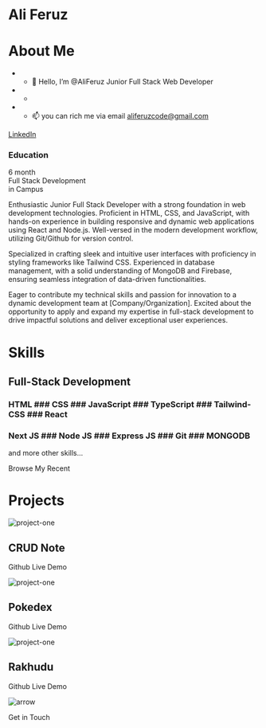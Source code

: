 Ali Feruz
=========
<!---
AliFeruz/AliFeruz is a ✨ special ✨ repository because its `README.md` (this file) appears on your GitHub profile.
You can click the Preview link to take a look at your changes.
--->

About Me
========

- - 👋 Hello, I’m @AliFeruz Junior Full Stack Web Developer
- - 
- - 📫 you can rich me via email aliferuzcode@gmail.com

[LinkedIn](https://www.linkedin.com/in/ali-feruz-5840ab164/)



### Education

6 month  
Full Stack Development  
in Campus

Enthusiastic Junior Full Stack Developer with a strong foundation in web development technologies. Proficient in HTML, CSS, and JavaScript, with hands-on experience in building responsive and dynamic web applications using React and Node.js. Well-versed in the modern development workflow, utilizing Git/Github for version control.

Specialized in crafting sleek and intuitive user interfaces with proficiency in styling frameworks like Tailwind CSS. Experienced in database management, with a solid understanding of MongoDB and Firebase, ensuring seamless integration of data-driven functionalities.

Eager to contribute my technical skills and passion for innovation to a dynamic development team at \[Company/Organization\]. Excited about the opportunity to apply and expand my expertise in full-stack development to drive impactful solutions and deliver exceptional user experiences.


Skills
======

Full-Stack Development
----------------------

### HTML       ### CSS     ### JavaScript    ### TypeScript    ### Tailwind-CSS   ### React

### Next JS    ### Node JS   ### Express JS   ### Git  ### MONGODB


and more other skills...


Browse My Recent

Projects
========

![project-one](./assets/crud-note.jpeg)

CRUD Note
---------

Github Live Demo

![project-one](./assets/first_project.jpeg)

Pokedex
-------

Github Live Demo

![project-one](./assets/rakhudu.jpeg)

Rakhudu
-------

Github Live Demo

![arrow](./assets/arrow.png)

Get in Touch



